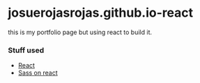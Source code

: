 # josuerojasrojas.github.io-react
this is my portfolio page but using react to build it.

### Stuff used

- [React](https://github.com/facebookincubator/create-react-app)
- [Sass on react](https://github.com/facebookincubator/create-react-app/blob/master/packages/react-scripts/template/README.md#adding-a-stylesheet)
